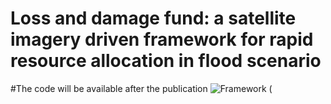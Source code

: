 # Loss and damage fund: a satellite imagery driven framework for rapid resource allocation in flood scenario
#The code will be available after the publication
![Framework (](https://github.com/jeremyEudaric/SIFRAF/assets/79277563/3fa837f3-75c6-496d-a4d6-893551985ef6)
